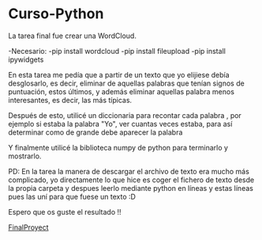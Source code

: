 # Curso-Python

La tarea final fue crear una WordCloud.

-Necesario:
-pip install wordcloud
-pip install fileupload
-pip install ipywidgets

En esta tarea me pedía que a partir de un texto que yo elijiese debía desglosarlo, es decir,
eliminar de aquellas palabras que tenían signos de puntuación, estos últimos, y además eliminar
aquellas palabra menos interesantes, es decir, las más típicas.

Después de esto, utilicé un diccionaria para recontar cada palabra , por ejemplo si estaba la 
palabra "Yo", ver cuantas veces estaba, para así determinar como de grande debe aparecer la palabra

Y finalmente utilicé la biblioteca numpy de python para terminarlo y mostrarlo.

PD: En la tarea la manera de descargar el archivo de texto era mucho más complicado, yo 
directamente lo que hice es coger el fichero de texto desde la propia carpeta y despues leerlo mediante python en líneas
y estas líneas pues las uní para que fuese un texto :D


Espero que os guste el resultado !!

[FinalProyect](https://user-images.githubusercontent.com/69075142/182425230-8a1ad140-8a84-400f-8ebe-d7adb6793b7c.png)
